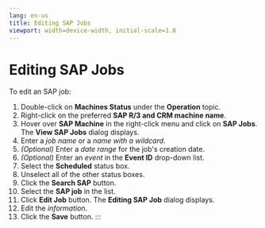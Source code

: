 ```yaml
---
lang: en-us
title: Editing SAP Jobs
viewport: width=device-width, initial-scale=1.0
---
```


#  Editing SAP Jobs

To edit an SAP job:

1.  Double-click on **Machines Status** under the **Operation** topic.
2.  Right-click on the preferred **SAP R/3 and CRM machine name**.
3.  Hover over **SAP Machine** in the right-click menu and click on
    **SAP Jobs**. The **View SAP Jobs** dialog displays.
4.  Enter a *job name* or a *name with a wildcard*.
5.  *(Optional)* Enter a *date range* for the job's
    creation date.
6.  *(Optional)* Enter an *event* in the **Event ID**
    drop-down list.
7.  Select the **Scheduled** status box.
8.  Unselect all of the other status boxes.
9.  Click the **Search SAP** button.
10. Select the **SAP job** in the list.
11. Click **Edit Job** button. The **Editing SAP Job** dialog displays.
12. Edit the *information*.
13. Click the **Save** button.
:::

 

